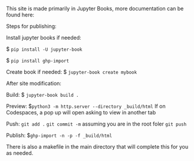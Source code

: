 

This site is made primarily in Jupyter Books, more documentation can be found here: 

Steps for publishing:

Install jupyter books if needed:

$ `pip install -U jupyter-book`

$ `pip install ghp-import`

Create book if needed:
$ `jupyter-book create mybook`

After site modification:

Build: 
$ `jupyter-book build .`

Preview:
$`python3 -m http.server --directory _build/html`
If on Codespaces, a pop up will open asking to view in another tab

Push:
`git add .`
`git commit -m` assuming you are in the root foler
`git push`

Publish:
$`ghp-import -n -p -f _build/html`

There is also a makefile in the main directory that will complete this for you as needed.